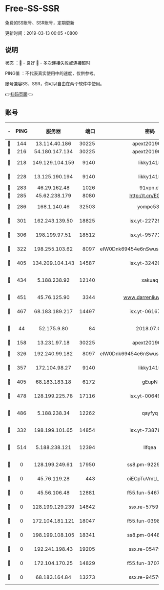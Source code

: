 # Free-SS-SSR

免费的SS账号、SSR账号，定期更新

更新时间：2019-03-13 00:05 +0800

## 说明

状态     ：🙂 - 良好 🙁 - 多次连接失败或连接超时

PING值   ：不代表真实使用中的速度，仅供参考。

账号兼容SS、SSR，你可以自由在两个软件中使用。

👉[扫码页面](https://liesauer.github.io/Free-SS-SSR/)👈

## 账号

|-|PING|服务器|端口|密码|加密方式|区域|
|:----:|:----:|:-----:|-----:|:----:|:----:|:----:|
|🙂|144|13.114.40.186|30225|apext2019006|chacha20|JP|
|🙂|216|54.180.147.134|30225|apext2019006|chacha20|KR|
|🙂|218|149.129.104.159|9140|likky1415|aes-256-cfb|HK|
|🙂|228|13.125.190.194|9140|likky1415|aes-256-cfb|KR|
|🙂|283|46.29.162.48|1026|91vpn.cf|rc4-md5|RU|
|🙂|285|45.62.238.179|8080|http://t.cn/EGJIyrl|rc4-md5|CA|
|🙂|286|168.1.140.46|32503|yompc535|aes-256-cfb|AU|
|🙂|301|162.243.139.50|18825|isx.yt-22729980|aes-256-cfb|US|
|🙂|306|198.199.97.51|18512|isx.yt-95771540|aes-256-cfb|US|
|🙂|322|198.255.103.62|8097|eIW0Dnk69454e6nSwuspv9DmS201tQ0D|aes-256-cfb|US|
|🙂|405|134.209.104.143|14587|isx.yt-32420603|aes-256-cfb|SG|
|🙂|434|5.188.238.92|12140|xakuaq|chacha20-ietf-poly1305|BR|
|🙂|451|45.76.125.90|3344|www.darrenliuwei.com|aes-256-cfb|AU|
|🙂|467|68.183.189.217|14497|isx.yt-06167002|aes-256-cfb|SG|
|🙂|44|52.175.9.80|84|2018.07.07|chacha20-ietf-poly1305|HK|
|🙂|158|13.231.97.18|30225|apext2019006|chacha20|JP|
|🙂|326|192.240.99.182|8097|eIW0Dnk69454e6nSwuspv9DmS201tQ0D|aes-256-cfb|US|
|🙂|357|172.104.98.27|9140|likky1415|aes-256-cfb|JP|
|🙂|405|68.183.183.18|6172|gEupN|aes-256-cfb|SG|
|🙂|478|128.199.225.78|17116|isx.yt-00649324|aes-256-cfb|SG|
|🙂|486|5.188.238.34|12262|qayfyq|chacha20-ietf-poly1305|BR|
|🙁|332|198.199.101.65|14854|isx.yt-73878638|aes-256-cfb|US|
|🙁|514|5.188.238.121|12394|llfqea|chacha20-ietf-poly1305|BR|
|🙁|0|128.199.249.61|17950|ss8.pm-92296749|aes-256-cfb|SG|
|🙁|0|45.76.119.28|443|oiECpTuVmLLxk4Ts|aes-256-cfb|AU|
|🙁|0|45.56.106.48|12881|f55.fun-54673265|aes-256-cfb|US|
|🙁|0|128.199.129.239|14842|ssx.re-57595800|aes-256-cfb|SG|
|🙁|0|172.104.181.121|18047|f55.fun-03984569|aes-256-cfb|SG|
|🙁|0|198.199.108.105|18341|ss8.pm-04487647|aes-256-cfb|US|
|🙁|0|192.241.198.43|19205|ssx.re-05479677|aes-256-cfb|US|
|🙁|0|172.104.170.25|14829|f55.fun-37079700|aes-256-cfb|SG|
|🙁|0|68.183.164.84|13273|ssx.re-94570018|aes-256-cfb|US|
